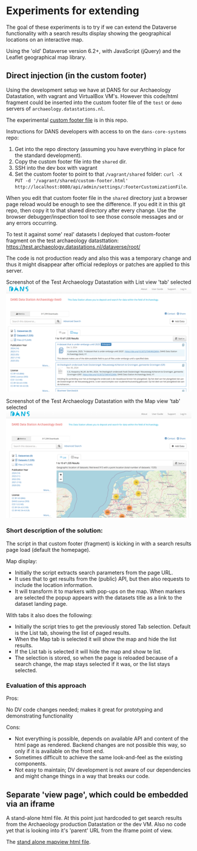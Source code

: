 # Experiments for extending

The goal of these experiments is to try if we can extend the Dataverse functionality with a search results display showing the geographical locations on an interactive map. 

Using the 'old' Dataverse version 6.2+, with JavaScript (jQuery) and the Leaflet geographical map library. 


## Direct injection (in the custom footer)

Using the development setup we have at DANS for our Archaeology Datastation, with vagrant and VirtualBox VM's. 
However this code/html fragment could be inserted into the custom footer file of the `test` or `demo` servers of `archaeology.datastations.nl`. 

The experimental [custom footer file](./custom-footer.html) is in this repo. 

Instructions for DANS developers with access to on the `dans-core-systems` repo:
1. Get into the repo directory (assuming you have everything in place for the standard development). 
2. Copy the custom footer file into the `shared` dir. 
3. SSH into the dev box with vagrant
4. Set the custom footer to point to that `/vagrant/shared` folder: `curl -X PUT -d '/vagrant/shared/custom-footer.html' http://localhost:8080/api/admin/settings/:FooterCustomizationFile`. 

When you edit that custom footer file in the `shared` directory just a browser page reload would be enough to see the difference. If you edit it in this git repo, then copy it to that shared directory after every change. Use the browser debugger/inspection tool to see those console messages and or any errors occurring. 

To test it against some' real' datasets I deployed that custom-footer fragment on the test archaeology datasttation: 
https://test.archaeology.datastations.nl/dataverse/root/

The code is not production ready and also this was a temporary change and thus it might disappear after official redeploys or patches are applied to this server. 

Screenshot of the Test Archaeology Datastation with List view 'tab' selected
![test-archaeology-listview](./images/test-archaeology-listview.png)

Screenshot of the Test Archaeology Datastation with the Map view 'tab' selected
![test-archaeology-mapview](./images/test-archaeology-mapview.png)


### Short description of the solution: 

The script in that custom footer (fragment) is kicking in with a search results page load (default the homepage). 

Map display: 
 - Initially the script extracts search parameters from the page URL. 
 - It uses that to get results from the (public) API, but then also requests to include the location information. 
 - It will transform it to markers with pop-ups on the map. 
   When markers are selected the popup appears with the datasets title as a link to the dataset landing page. 

With tabs it also does the following: 
 - Initially the script tries to get the previously stored Tab selection. 
   Default is the List tab, showing the list of paged results. 
 - When the Map tab is selected it will show the map and hide the list results. 
 - If the List tab is selected it will hide the map and show te list. 
 - The selection is stored, so when the page is reloaded because of a search change, the map stays selected if it was, or the list stays selected. 

### Evaluation of this approach

Pros: 

No DV code changes needed; makes it great for prototyping and demonstrating functionality

Cons:

  - Not everything is possible, depends on available API and content of the html page as rendered. Backend changes are not possible this way, so only if it is available on the front end. 
  - Sometimes difficult to achieve the same look-and-feel as the existing components. 
  - Not easy to maintain; DV development is not aware of our dependencies and might change things in a way that breaks our code. 


## Separate 'view page', which could be embedded via an iframe

A stand-alone html file. 
At this point just hardcoded to get search results from the Archaeology production Datastation or the dev VM. 
Also no code yet that is looking into it's 'parent' URL from the iframe point of view.  

The [stand alone mapview html file](./experiments/mapview.html).

